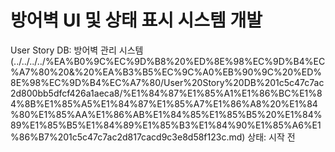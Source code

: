 # 방어벽 UI 및 상태 표시 시스템 개발

User Story DB: 방어벽 관리 시스템 (../../../../%EA%B0%9C%EC%9D%B8%20%ED%8E%98%EC%9D%B4%EC%A7%80%20&%20%EA%B3%B5%EC%9C%A0%EB%90%9C%20%ED%8E%98%EC%9D%B4%EC%A7%80/User%20Story%20DB%201c5c47c7ac2d800bb5dfcf426a1aeca8/%E1%84%87%E1%85%A1%E1%86%BC%E1%84%8B%E1%85%A5%E1%84%87%E1%85%A7%E1%86%A8%20%E1%84%80%E1%85%AA%E1%86%AB%E1%84%85%E1%85%B5%20%E1%84%89%E1%85%B5%E1%84%89%E1%85%B3%E1%84%90%E1%85%A6%E1%86%B7%201c5c47c7ac2d817cacd9c3e8d58f123c.md)
상태: 시작 전